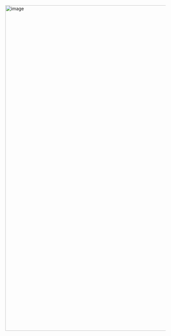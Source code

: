 <img width="1920" height="1023" alt="image" src="https://github.com/user-attachments/assets/26f2c754-3785-40f5-b81e-05f113a29a6a" />
